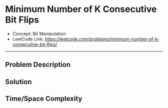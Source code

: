 # Minimum Number of K Consecutive Bit Flips

- Concept: Bit Manipulation
- LeetCode Link: https://leetcode.com/problems/minimum-number-of-k-consecutive-bit-flips/

---

## Problem Description

## Solution

## Time/Space Complexity

